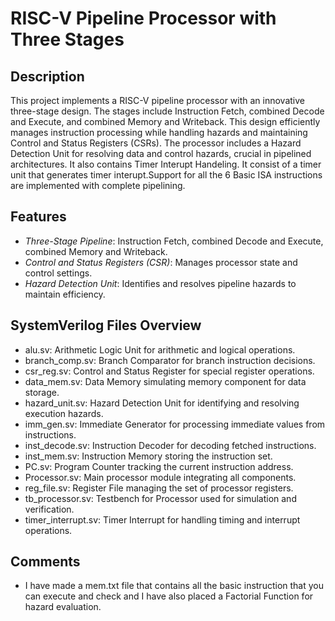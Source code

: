 # RISC-V Pipeline Processor with Three Stages

## Description

This project implements a RISC-V pipeline processor with an innovative three-stage design. The stages include Instruction Fetch, combined Decode and Execute, and combined Memory and Writeback. This design efficiently manages instruction processing while handling hazards and maintaining Control and Status Registers (CSRs). The processor includes a Hazard Detection Unit for resolving data and control hazards, crucial in pipelined architectures. It also contains Timer Interupt Handeling. It consist of a timer unit that generates timer interupt.Support for all the 6 Basic ISA instructions are implemented with complete pipelining.

## Features

- *Three-Stage Pipeline*: Instruction Fetch, combined Decode and Execute, combined Memory and Writeback.
- *Control and Status Registers (CSR)*: Manages processor state and control settings.
- *Hazard Detection Unit*: Identifies and resolves pipeline hazards to maintain efficiency.

## SystemVerilog Files Overview

- alu.sv: Arithmetic Logic Unit for arithmetic and logical operations.
- branch_comp.sv: Branch Comparator for branch instruction decisions.
- csr_reg.sv: Control and Status Register for special register operations.
- data_mem.sv: Data Memory simulating memory component for data storage.
- hazard_unit.sv: Hazard Detection Unit for identifying and resolving execution hazards.
- imm_gen.sv: Immediate Generator for processing immediate values from instructions.
- inst_decode.sv: Instruction Decoder for decoding fetched instructions.
- inst_mem.sv: Instruction Memory storing the instruction set.
- PC.sv: Program Counter tracking the current instruction address.
- Processor.sv: Main processor module integrating all components.
- reg_file.sv: Register File managing the set of processor registers.
- tb_processor.sv: Testbench for Processor used for simulation and verification.
- timer_interrupt.sv: Timer Interrupt for handling timing and interrupt operations.

## Comments

- I have made a mem.txt file that contains all the basic instruction that you can execute and check and I have also placed a Factorial Function for hazard evaluation.
